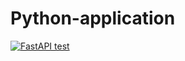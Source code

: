 # Python-application
[![FastAPI test](https://github.com/KevGithubb/Python-application/actions/workflows/kevin.yml/badge.svg)](https://github.com/KevGithubb/Python-application/actions/workflows/kevin.yml)
